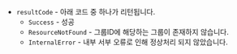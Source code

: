 * `resultCode` - 아래 코드 중 하나가 리턴됩니다.
  * `Success` - 성공
  * `ResourceNotFound` - 그룹ID에 해당하는 그룹이 존재하지 않습니다.
  * `InternalError` - 내부 서부 오류로 인해 정상처리 되지 않았습니다.
